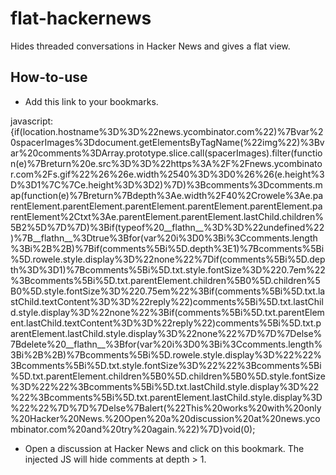 flat-hackernews
===============

Hides threaded conversations in Hacker News and gives a flat view.

How-to-use
----------

- Add this link to your bookmarks. 

javascript:{if(location.hostname%3D%3D%22news.ycombinator.com%22)%7Bvar%20spacerImages%3Ddocument.getElementsByTagName(%22img%22)%3Bvar%20comments%3DArray.prototype.slice.call(spacerImages).filter(function(e)%7Breturn%20e.src%3D%3D%22https%3A%2F%2Fnews.ycombinator.com%2Fs.gif%22%26%26e.width%2540%3D%3D0%26%26(e.height%3D%3D1%7C%7Ce.height%3D%3D2)%7D)%3Bcomments%3Dcomments.map(function(e)%7Breturn%7Bdepth%3Ae.width%2F40%2Crowele%3Ae.parentElement.parentElement.parentElement.parentElement.parentElement.parentElement%2Ctxt%3Ae.parentElement.parentElement.lastChild.children%5B2%5D%7D%7D)%3Bif(typeof%20__flathn__%3D%3D%22undefined%22)%7B__flathn__%3Dtrue%3Bfor(var%20i%3D0%3Bi%3Ccomments.length%3Bi%2B%2B)%7Bif(comments%5Bi%5D.depth%3E1)%7Bcomments%5Bi%5D.rowele.style.display%3D%22none%22%7Dif(comments%5Bi%5D.depth%3D%3D1)%7Bcomments%5Bi%5D.txt.style.fontSize%3D%220.7em%22%3Bcomments%5Bi%5D.txt.parentElement.children%5B0%5D.children%5B0%5D.style.fontSize%3D%220.75em%22%3Bif(comments%5Bi%5D.txt.lastChild.textContent%3D%3D%22reply%22)comments%5Bi%5D.txt.lastChild.style.display%3D%22none%22%3Bif(comments%5Bi%5D.txt.parentElement.lastChild.textContent%3D%3D%22reply%22)comments%5Bi%5D.txt.parentElement.lastChild.style.display%3D%22none%22%7D%7D%7Delse%7Bdelete%20__flathn__%3Bfor(var%20i%3D0%3Bi%3Ccomments.length%3Bi%2B%2B)%7Bcomments%5Bi%5D.rowele.style.display%3D%22%22%3Bcomments%5Bi%5D.txt.style.fontSize%3D%22%22%3Bcomments%5Bi%5D.txt.parentElement.children%5B0%5D.children%5B0%5D.style.fontSize%3D%22%22%3Bcomments%5Bi%5D.txt.lastChild.style.display%3D%22%22%3Bcomments%5Bi%5D.txt.parentElement.lastChild.style.display%3D%22%22%7D%7D%7Delse%7Balert(%22This%20works%20with%20only%20Hacker%20News.%20Open%20a%20discussion%20at%20news.ycombinator.com%20and%20try%20again.%22)%7D}void(0);

- Open a discussion at Hacker News and click on this bookmark. The injected JS will hide comments at depth > 1.
